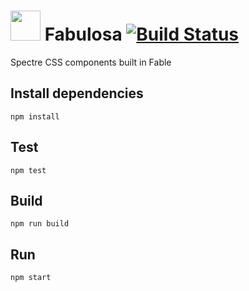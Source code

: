 
# <img src="https://cdn.rawgit.com/tmonte/fabulosa/master/public/logo.svg" width="48"> Fabulosa [![Build Status](https://travis-ci.com/tmonte/fabulosa.svg?branch=master)](https://travis-ci.com/tmonte/fabulosa)
Spectre CSS components built in Fable

## Install dependencies

`npm install`

## Test

`npm test`

## Build

`npm run build`

## Run

`npm start`
